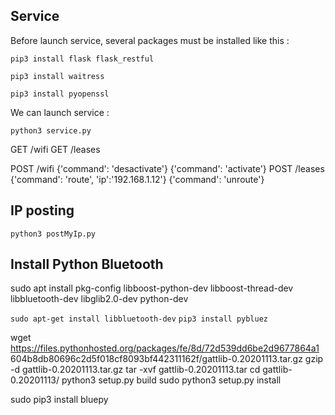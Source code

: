 


## Service 

Before launch service, several packages must be installed like this :

`pip3 install flask flask_restful`

`pip3 install waitress`

`pip3 install pyopenssl`

We can launch service :

`python3 service.py`

GET /wifi
GET /leases


POST /wifi
{'command': 'desactivate'}
{'command': 'activate'}
POST /leases
{'command': 'route', 'ip':'192.168.1.12'}
{'command': 'unroute'}



## IP posting

`python3 postMyIp.py`


## Install Python Bluetooth

sudo apt install pkg-config libboost-python-dev libboost-thread-dev libbluetooth-dev libglib2.0-dev python-dev

`sudo apt-get install libbluetooth-dev`
`pip3 install pybluez`

wget https://files.pythonhosted.org/packages/fe/8d/72d539dd6be2d9677864a1
604b8db80696c2d5f018cf8093bf442311162f/gattlib-0.20201113.tar.gz
gzip -d gattlib-0.20201113.tar.gz
tar -xvf gattlib-0.20201113.tar
cd gattlib-0.20201113/
python3 setup.py build
sudo python3 setup.py install

sudo pip3 install bluepy

